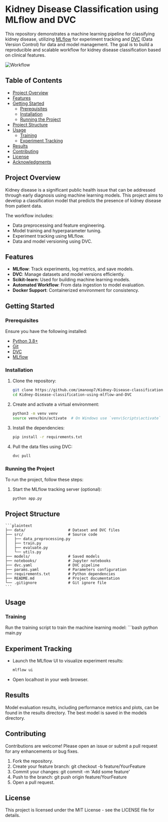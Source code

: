 # Kidney Disease Classification using MLflow and DVC

This repository demonstrates a machine learning pipeline for classifying kidney disease, utilizing [MLflow](https://mlflow.org/) for experiment tracking and [DVC](https://dvc.org/) (Data Version Control) for data and model management. The goal is to build a reproducible and scalable workflow for kidney disease classification based on clinical features.

![Workflow](assets/workflow.png)

## Table of Contents

- [Project Overview](#project-overview)
- [Features](#features)
- [Getting Started](#getting-started)
  - [Prerequisites](#prerequisites)
  - [Installation](#installation)
  - [Running the Project](#running-the-project)
- [Project Structure](#project-structure)
- [Usage](#usage)
  - [Training](#training)
  - [Experiment Tracking](#experiment-tracking)
- [Results](#results)
- [Contributing](#contributing)
- [License](#license)
- [Acknowledgments](#acknowledgments)

## Project Overview

Kidney disease is a significant public health issue that can be addressed through early diagnosis using machine learning models. This project aims to develop a classification model that predicts the presence of kidney disease from patient data.

The workflow includes:
- Data preprocessing and feature engineering.
- Model training and hyperparameter tuning.
- Experiment tracking using MLflow.
- Data and model versioning using DVC.

## Features

- **MLflow**: Track experiments, log metrics, and save models.
- **DVC**: Manage datasets and model versions efficiently.
- **Scikit-learn**: Used for building machine learning models.
- **Automated Workflow**: From data ingestion to model evaluation.
- **Docker Support**: Containerized environment for consistency.

## Getting Started

### Prerequisites

Ensure you have the following installed:

- [Python 3.8+](https://www.python.org/downloads/)
- [Git](https://git-scm.com/)
- [DVC](https://dvc.org/doc/install)
- [MLflow](https://mlflow.org/docs/latest/installation.html)

### Installation

1. Clone the repository:
    ```sh
    git clone https://github.com/imanoop7/Kidney-Disease-classification-using-mlflow-and-DVC.git
    cd Kidney-Disease-classification-using-mlflow-and-DVC
    ```

2. Create and activate a virtual environment:
    ```sh
    python3 -m venv venv
    source venv/bin/activate  # On Windows use `venv\Scripts\activate`
    ```

3. Install the dependencies:
    ```sh
    pip install -r requirements.txt
    ```

4. Pull the data files using DVC:
    ```sh
    dvc pull
    ```

### Running the Project

To run the project, follow these steps:

1. Start the MLflow tracking server (optional):
    ```sh
    python app.py
    ```

## Project Structure
    ```plaintext
    ├── data/                   # Dataset and DVC files
    ├── src/                    # Source code
    │   ├── data_preprocessing.py
    │   ├── train.py
    │   ├── evaluate.py
    │   └── utils.py
    ├── models/                 # Saved models
    ├── notebooks/              # Jupyter notebooks
    ├── dvc.yaml                # DVC pipeline
    ├── params.yaml             # Parameters configuration
    ├── requirements.txt        # Python dependencies
    ├── README.md               # Project documentation
    └── .gitignore              # Git ignore file
    ```

## Usage 
### Training
Run the training script to train the machine learning model:
    ```bash
    python main.py
    
## Experiment Tracking
- Launch the MLflow UI to visualize experiment results:
    ```sh
    mlflow ui
- Open localhost in your web browser.




## Results
Model evaluation results, including performance metrics and plots, can be found in the results directory. The best model is saved in the models directory.

## Contributing
Contributions are welcome! Please open an issue or submit a pull request for any enhancements or bug fixes.

1. Fork the repository.
2. Create your feature branch: git checkout -b feature/YourFeature
3. Commit your changes: git commit -m 'Add some feature'
4. Push to the branch: git push origin feature/YourFeature
5. Open a pull request.


## License
This project is licensed under the MIT License - see the LICENSE file for details.
